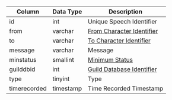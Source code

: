 | Column       | Data Type | Description                                                                                |
| ------------ | --------- | ------------------------------------------------------------------------------------------ |
| id           | int       | Unique Speech Identifier                                                                   |
| from         | varchar   | [From Character Identifier](character_data.md)                                             |
| to           | varchar   | [To Character Identifier](character_data.md)                                               |
| message      | varchar   | Message                                                                                    |
| minstatus    | smallint  | [Minimum Status](https://eqemu.gitbook.io/server/categories/reference-lists/status-levels) |
| guilddbid    | int       | [Guild Database Identifier](guilds.md)                                                     |
| type         | tinyint   | Type                                                                                       |
| timerecorded | timestamp | Time Recorded Timestamp                                                                    |